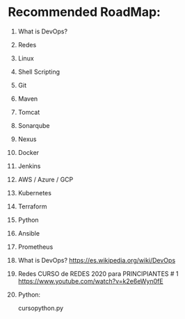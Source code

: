# Recommended RoadMap:

1. What is DevOps?
2. Redes
3. Linux
4. Shell Scripting
5. Git
6. Maven
7. Tomcat
8. Sonarqube
9. Nexus
10. Docker
11. Jenkins
12. AWS / Azure / GCP
13. Kubernetes
14. Terraform
15. Python
16. Ansible
17. Prometheus


1. What is DevOps?
    https://es.wikipedia.org/wiki/DevOps
    
    
2. Redes
  CURSO de REDES 2020 para PRINCIPIANTES # 1
    https://www.youtube.com/watch?v=k2e6eWyn0fE
    
    
15. Python:

      cursopython.py
